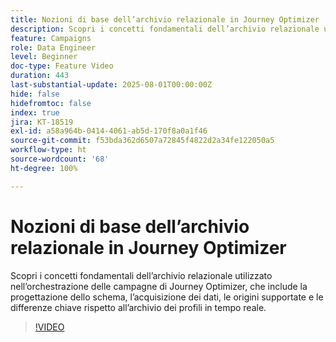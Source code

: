 ```yaml
---
title: Nozioni di base dell’archivio relazionale in Journey Optimizer
description: Scopri i concetti fondamentali dell’archivio relazionale utilizzato nell’orchestrazione delle campagne di Journey Optimizer, che include la progettazione dello schema, l’acquisizione dei dati, le origini supportate e le differenze chiave rispetto all’archivio dei profili in tempo reale.
feature: Campaigns
role: Data Engineer
level: Beginner
doc-type: Feature Video
duration: 443
last-substantial-update: 2025-08-01T00:00:00Z
hide: false
hidefromtoc: false
index: true
jira: KT-18519
exl-id: a58a964b-0414-4061-ab5d-170f8a0a1f46
source-git-commit: f53bda362d6507a72845f4822d2a34fe122050a5
workflow-type: ht
source-wordcount: '68'
ht-degree: 100%

---
```


# Nozioni di base dell’archivio relazionale in Journey Optimizer

Scopri i concetti fondamentali dell’archivio relazionale utilizzato nell’orchestrazione delle campagne di Journey Optimizer, che include la progettazione dello schema, l’acquisizione dei dati, le origini supportate e le differenze chiave rispetto all’archivio dei profili in tempo reale.

>[!VIDEO](https://video.tv.adobe.com/v/3470214/?learn=on&enablevpops)

